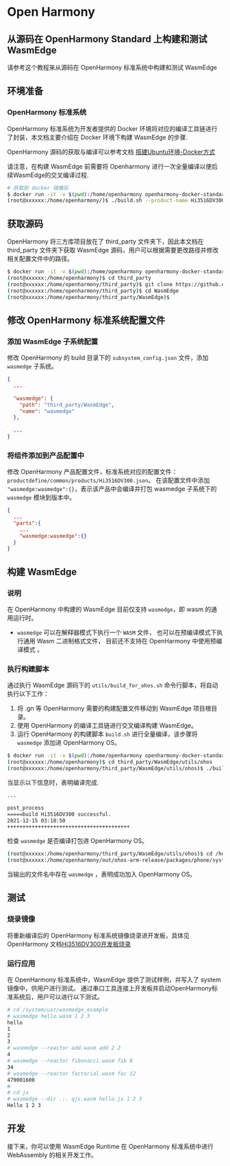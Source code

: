 # Open Harmony

## 从源码在 OpenHarmony Standard 上构建和测试 WasmEdge

请参考这个教程来从源码在 OpenHarmony 标准系统中构建和测试 WasmEdge

## 环境准备

### OpenHarmony 标准系统

OpenHarmony 标准系统为开发者提供的 Docker 环境将对应的编译工具链进行了封装，本文档主要介绍在 Docker 环境下构建 WasmEdge 的步骤.

OpenHarmony 源码的获取与编译可以参考文档 [搭建Ubuntu环境-Docker方式](https://www.openharmony.cn/pages/00010102/)

请注意，在构建 WasmEdge 前需要将 Openharmony 进行一次全量编译以便后续WasmEdge的交叉编译过程.

```bash
# 获取到 docker 镜像后
$ docker run -it -v $(pwd):/home/openharmony openharmony-docker-standard:0.0.5
(root@xxxxxx:/home/openharmony/)$ ./build.sh --product-name Hi3516DV300
```

## 获取源码

OpenHarmony 将三方库项目放在了 third_party 文件夹下，因此本文档在 third_party 文件夹下获取 WasmEdge 源码，用户可以根据需要更改路径并修改相关配置文件中的路径。

```bash
$ docker run -it -v $(pwd):/home/openharmony openharmony-docker-standard:0.0.5
(root@xxxxxx:/home/openharmony)$ cd third_party
(root@xxxxxx:/home/openharmony/third_party)$ git clone https://github.com/WasmEdge/WasmEdge.git
(root@xxxxxx:/home/openharmony/third_party)$ cd WasmEdge
(root@xxxxxx:/home/openharmony/third_party/WasmEdge)$ 
```

## 修改 OpenHarmony 标准系统配置文件

### 添加 WasmEdge 子系统配置

修改 OpenHarmony 的 build 目录下的 `subsystem_config.json` 文件，添加 `wasmedge` 子系统。

```json
{
  ...
  
  "wasmedge": {
    "path": "third_party/WasmEdge",
    "name": "wasmedge"
  },
  
  ...
}
```

### 将组件添加到产品配置中

修改 OpenHarmony 产品配置文件，标准系统对应的配置文件：`productdefine/common/products/Hi3516DV300.json`。
在该配置文件中添加 `"wasmedge:wasmedge":{}`，表示该产品中会编译并打包 wasmedge 子系统下的 `wasmedge` 模块到版本中。

```json
{
  ...
  "parts":{
    ...
    "wasmedge:wasmedge":{}
  }
}
```

## 构建 WasmEdge

### 说明

在 OpenHarmony 中构建的 WasmEdge 目前仅支持 `wasmedge`，即 wasm 的通用运行时。

* `wasmedge` 可以在解释器模式下执行一个 `WASM` 文件， 也可以在预编译模式下执行通用 Wasm 二进制格式文件， 目前还不支持在 OpenHarmony 中使用预编译模式 。

### 执行构建脚本

通过执行 WasmEdge 源码下的 `utils/build_for_ohos.sh` 命令行脚本，将自动执行以下工作：

1. 将 .gn 等 OpenHarmony 需要的构建配置文件移动到 WasmEdge 项目根目录。
2. 使用 OpenHarmony 的编译工具链进行交叉编译构建 WasmEdge。
3. 运行 OpenHarmony 的构建脚本 `build.sh` 进行全量编译，该步骤将 `wasmedge` 添加进 OpenHarmony OS。

```bash
$ docker run -it -v $(pwd):/home/openharmony openharmony-docker-standard:0.0.5
(root@xxxxxx:/home/openharmony)$ cd third_party/WasmEdge/utils/ohos
(root@xxxxxx:/home/openharmony/third_party/WasmEdge/utils/ohos)$ ./build_for_ohos.sh /home/openharmony
```

当显示以下信息时，表明编译完成.

```bash
...

post_process
=====build Hi3516DV300 successful.
2021-12-15 03:18:50
++++++++++++++++++++++++++++++++++++++++

```

检查 `wasmedge` 是否编译打包进 OpenHarmony OS。

```bash
(root@xxxxxx:/home/openharmony/third_party/WasmEdge/utils/ohos)$ cd /home/openharmony/out/ohos-arm-release/packages/phone/system/bin
(root@xxxxxx:/home/openharmony/out/ohos-arm-release/packages/phone/system/bin)$ ls 
```

当输出的文件名中存在 `wasmedge` ，表明成功加入 OpenHarmony OS。

## 测试

### 烧录镜像

将重新编译后的 OpenHarmony 标准系统镜像烧录进开发板，具体见 OpenHarmony 文档[Hi3516DV300开发板烧录](https://device.harmonyos.com/cn/docs/documentation/guide/hi3516_upload-0000001052148681)

### 运行应用

在 OpenHarmony 标准系统中，WasmEdge 提供了测试样例，并写入了 system 镜像中，供用户进行测试。
通过串口工具连接上开发板并启动OpenHarmony标准系统后，用户可以进行以下测试。

```bash
# cd /system/usr/wasmedge_example
# wasmedge hello.wasm 1 2 3
hello
1
2
3
# wasmedge --reactor add.wasm add 2 2
4
# wasmedge --reactor fibonacci.wasm fib 8
34
# wasmedge --reactor factorial.wasm fac 12
479001600
#
# cd js
# wasmedge --dir .:. qjs.wasm hello.js 1 2 3
Hello 1 2 3

```

## 开发

接下来，你可以使用 WasmEdge Runtime 在 OpenHarmony 标准系统中进行 WebAssembly 的相关开发工作。
